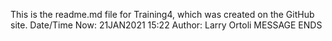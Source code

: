 This is the readme.md file for Training4, which was created on the GitHub site.
Date/Time Now:  21JAN2021 15:22
Author:  Larry Ortoli
MESSAGE ENDS
